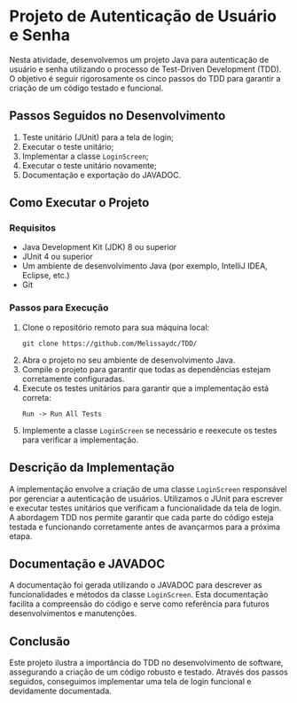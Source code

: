 <h1>Projeto de Autenticação de Usuário e Senha</h1>

<p>Nesta atividade, desenvolvemos um projeto Java para autenticação de usuário e senha utilizando o processo de Test-Driven Development (TDD). O objetivo é seguir rigorosamente os cinco passos do TDD para garantir a criação de um código testado e funcional.</p>

<h2>Passos Seguidos no Desenvolvimento</h2>
<ol>
    <li>Teste unitário (JUnit) para a tela de login;</li>
    <li>Executar o teste unitário;</li>
    <li>Implementar a classe <code>LoginScreen</code>;</li>
    <li>Executar o teste unitário novamente;</li>
    <li>Documentação e exportação do JAVADOC.</li>
</ol>

<h2>Como Executar o Projeto</h2>

<h3>Requisitos</h3>
<ul>
    <li>Java Development Kit (JDK) 8 ou superior</li>
    <li>JUnit 4 ou superior</li>
    <li>Um ambiente de desenvolvimento Java (por exemplo, IntelliJ IDEA, Eclipse, etc.)</li>
    <li>Git</li>
</ul>

<h3>Passos para Execução</h3>
<ol>
    <li>Clone o repositório remoto para sua máquina local:</li>
    <pre><code>git clone https://github.com/Melissaydc/TDD/ </code></pre>
    <li>Abra o projeto no seu ambiente de desenvolvimento Java.</li>
    <li>Compile o projeto para garantir que todas as dependências estejam corretamente configuradas.</li>
    <li>Execute os testes unitários para garantir que a implementação está correta:</li>
    <pre><code>Run -> Run All Tests</code></pre>
    <li>Implemente a classe <code>LoginScreen</code> se necessário e reexecute os testes para verificar a implementação.</li>
</ol>

<h2>Descrição da Implementação</h2>

<p>A implementação envolve a criação de uma classe <code>LoginScreen</code> responsável por gerenciar a autenticação de usuários. Utilizamos o JUnit para escrever e executar testes unitários que verificam a funcionalidade da tela de login. A abordagem TDD nos permite garantir que cada parte do código esteja testada e funcionando corretamente antes de avançarmos para a próxima etapa.</p>

<h2>Documentação e JAVADOC</h2>

<p>A documentação foi gerada utilizando o JAVADOC para descrever as funcionalidades e métodos da classe <code>LoginScreen</code>. Esta documentação facilita a compreensão do código e serve como referência para futuros desenvolvimentos e manutenções.</p>

<h2>Conclusão</h2>

<p>Este projeto ilustra a importância do TDD no desenvolvimento de software, assegurando a criação de um código robusto e testado. Através dos passos seguidos, conseguimos implementar uma tela de login funcional e devidamente documentada.</p>

